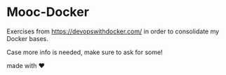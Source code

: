 # Mooc-Docker
Exercises from https://devopswithdocker.com/ in order to consolidate my Docker bases.

Case more info is needed, make sure to ask for some!

made with :heart:
